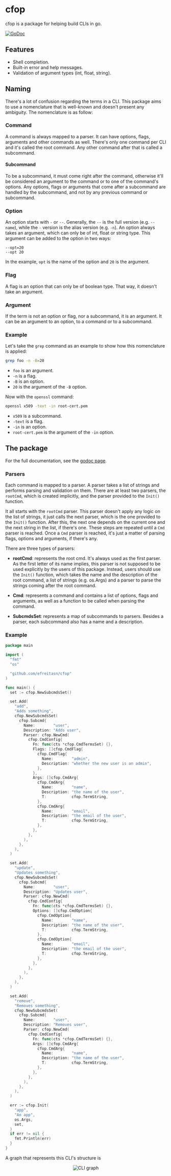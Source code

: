 # cfop
cfop is a package for helping build CLIs in go.

<a href="https://godoc.org/github.com/efreitasn/cfop"><img src="https://godoc.org/github.com/efreitasn/cfop?status.svg" alt="GoDoc"></a>

## Features
* Shell completion.
* Built-in error and help messages.
* Validation of argument types (int, float, string).

## Naming
There's a lot of confusion regarding the terms in a CLI. This package aims to use a nomenclature that is well-known and doesn't present any ambiguity. The nomenclature is as follow:

### Command
A command is always mapped to a parser. It can have options, flags, arguments and other commands as well. There's only one command per CLI and it's called the root command. Any other command after that is called a subcommand.

#### Subcommand
To be a subcommand, it must come right after the command, otherwise it'll be considered an argument to the command or to one of the command's options. Any options, flags or arguments that come after a subcommand are handled by the subcommand, and not by any previous command or subcommand.

### Option
An option starts with `-` or `--`. Generally, the `--` is the full version (e.g. `--name`), while the `-` version is the alias version (e.g. `-n`). An option always takes an argument, which can only be of int, float or string type. This argument can be added to the option in two ways:

```
--opt=20
--opt 20
```

In the example, `opt` is the name of the option and `20` is the argument.

### Flag
A flag is an option that can only be of boolean type. That way, it doesn't take an argument.

### Argument
If the term is not an option or flag, nor a subcommand, it is an argument. It can be an argument to an option, to a command or to a subcommand.

### Example
Let's take the `grep` command as an example to show how this nomenclature is applied:

```bash
grep foo -n -B=20
```

* `foo` is an argument.
* `-n` is a flag.
* `-B` is an option.
* `20` is the argument of the `-B` option.

Now with the `openssl` command:

```bash
openssl x509 -text -in root-cert.pem
```

* `x509` is a subcommand.
* `-text` is a flag.
* `-in` is an option.
* `root-cert.pem` is the argument of the `-in` option.

## The package
For the full documentation, see the [godoc page](https://godoc.org/github.com/efreitasn/cfop).

### Parsers
Each command is mapped to a parser. A parser takes a list of strings and performs parsing and validation on them. There are at least two parsers, the `rootCmd`, which is created implicitly, and the parser provided to the `Init()` function.

It all starts with the `rootCmd` parser. This parser doesn't apply any logic on the list of strings, it just calls the next parser, which is the one provided to the `Init()` function. After this, the next one depends on the current one and the next string in the list, if there's one. These steps are repeated until a `Cmd` parser is reached. Once a `Cmd` parser is reached, it's just a matter of parsing flags, options and arguments, if there's any.

There are three types of parsers:

* **rootCmd**: represents the root cmd. It's always used as the first parser. As the first letter of its name implies, this parser is not supposed to be used explicitly by the users of this package. Instead, users should use the `Init()` function, which takes the name and the description of the root command, a list of strings (e.g. os.Args) and a parser to parse the strings coming after the root command.

* **Cmd**: represents a command and contains a list of options, flags and arguments, as well as a function to be called when parsing the command.

* **SubcmdsSet**: represents a map of subcommands to parsers. Besides a parser, each subcommand also has a name and a description.

### Example

```go
package main

import (
  "fmt"
  "os"

  "github.com/efreitasn/cfop"
)

func main() {
  set := cfop.NewSubcmdsSet()

  set.Add(
    "add",
    "Adds something",
    cfop.NewSubcmdsSet(
      cfop.Subcmd{
        Name:        "user",
        Description: "Adds user",
        Parser: cfop.NewCmd(
          cfop.CmdConfig{
            Fn: func(cts *cfop.CmdTermsSet) {},
            Flags: []cfop.CmdFlag{
              cfop.CmdFlag{
                Name:        "admin",
                Description: "whether the new user is an admin",
              },
            },
            Args: []cfop.CmdArg{
              cfop.CmdArg{
                Name:        "name",
                Description: "the name of the user",
                T:           cfop.TermString,
              },
              cfop.CmdArg{
                Name:        "email",
                Description: "the email of the user",
                T:           cfop.TermString,
              },
            },
          },
        ),
      },
    ),
  )

  set.Add(
    "update",
    "Updates something",
    cfop.NewSubcmdsSet(
      cfop.Subcmd{
        Name:        "user",
        Description: "Updates user",
        Parser: cfop.NewCmd(
          cfop.CmdConfig{
            Fn: func(cts *cfop.CmdTermsSet) {},
            Options: []cfop.CmdOption{
              cfop.CmdOption{
                Name:        "name",
                Description: "the name of the user",
                T:           cfop.TermString,
              },
              cfop.CmdOption{
                Name:        "email",
                Description: "the email of the user",
                T:           cfop.TermString,
              },
            },
          },
        ),
      },
    ),
  )

  set.Add(
    "remove",
    "Removes something",
    cfop.NewSubcmdsSet(
      cfop.Subcmd{
        Name:        "user",
        Description: "Removes user",
        Parser: cfop.NewCmd(
          cfop.CmdConfig{
            Fn: func(cts *cfop.CmdTermsSet) {},
            Args: []cfop.CmdArg{
              cfop.CmdArg{
                Name:        "name",
                Description: "the name of the user",
                T:           cfop.TermString,
              },
            },
          },
        ),
      },
    ),
  )

  err := cfop.Init(
    "app",
    "An app",
    os.Args,
    set,
  )
  if err != nil {
    fmt.Println(err)
  }
}
```

A graph that represents this CLI's structure is
<div align="center">
  <img alt="CLI graph" src="https://raw.githubusercontent.com/efreitasn/cfop/master/example_cli_graph.jpg">
</div>